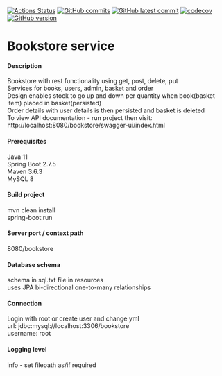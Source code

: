 [![Actions Status](https://github.com/domiballoch/bookstoreV2/actions/workflows/maven.yml/badge.svg)](https://github.com/domiballoch/bookstoreV2/actions)
[![GitHub commits](https://badgen.net/github/commits/domiballoch/bookstoreV2)](https://gitHub.com/domiballoch/bookstoreV2/)
[![GitHub latest commit](https://badgen.net/github/last-commit/domiballoch/bookstoreV2)](https://gitHub.com/domiballoch/bookstoreV2/commit/)
[![codecov](https://codecov.io/gh/domiballoch/bookstoreV2/branch/master/graph/badge.svg?token=3DQWELQG2V)](https://codecov.io/gh/domiballoch/bookstoreV2)
[![GitHub version](https://badge.fury.io/gh/domiballoch%2FbookstoreV2.js.svg)](https://github.com/domiballoch/bookstoreV2)


<h1>Bookstore service</h1>

<h4>Description</h4>
Bookstore with rest functionality using get, post, delete, put
<br/>Services for books, users, admin, basket and order
<br/>Design enables stock to go up and down per quantity when book(basket item) placed in basket(persisted)
<br/>Order details with user details is then persisted and basket is deleted
<br/>To view API documentation - run project then visit: http://localhost:8080/bookstore/swagger-ui/index.html

<h4>Prerequisites</h4>
Java 11
<br/>Spring Boot 2.7.5
<br/>Maven 3.6.3
<br/>MySQL 8

<h4>Build project</h4>
mvn clean install
<br/>spring-boot:run

<h4>Server port / context path</h4>
8080/bookstore

<h4>Database schema</h4
execute bookstore.sql
<br/>schema in sql.txt file in resources
<br/>uses JPA bi-directional one-to-many relationships

<h4>Connection</h4>
Login with root or create user and change yml
<br/>url: jdbc:mysql://localhost:3306/bookstore
<br/>username: root

<h4>Logging level</h4>
info - set filepath as/if required
